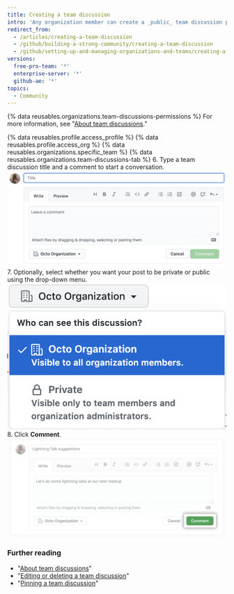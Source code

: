```yaml
---
title: Creating a team discussion
intro: 'Any organization member can create a _public_ team discussion post. To create a _private_ team discussion post, you must be a member of the team or an organization owner.'
redirect_from:
  - /articles/creating-a-team-discussion
  - /github/building-a-strong-community/creating-a-team-discussion
  - /github/setting-up-and-managing-organizations-and-teams/creating-a-team-discussion
versions:
  free-pro-team: '*'
  enterprise-server: '*'
  github-ae: '*'
topics:
  - Community
---
```


{% data reusables.organizations.team-discussions-permissions %} For more information, see "[About team discussions](/organizations/collaborating-with-your-team/about-team-discussions)."

{% data reusables.profile.access_profile %}
{% data reusables.profile.access_org %}
{% data reusables.organizations.specific_team %}
{% data reusables.organizations.team-discussions-tab %}
6. Type a team discussion title and a comment to start a conversation.
  ![New team discussions comment](/assets/images/help/projects/team-discussions-comment.png)
7. Optionally, select whether you want your post to be private or public using the drop-down menu.
  ![Team discussions privacy settings menu](/assets/images/help/projects/team-discussions-privacy-menu.png)
8. Click **Comment**.
  ![Create new team discussions comment button](/assets/images/help/projects/team-discussions-comment-button.png)

### Further reading

  - "[About team discussions](/organizations/collaborating-with-your-team/about-team-discussions)"
  - "[Editing or deleting a team discussion](/organizations/collaborating-with-your-team/editing-or-deleting-a-team-discussion)"
  - "[Pinning a team discussion](/organizations/collaborating-with-your-team/pinning-a-team-discussion)"
